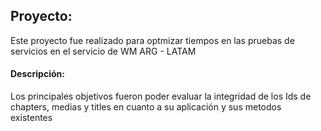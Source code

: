 ## Proyecto:
Este proyecto fue realizado para optmizar tiempos en las pruebas de servicios en el servicio de WM ARG - LATAM

#### Descripción:
Los principales objetivos fueron poder evaluar la integridad de los Ids de chapters, medias y titles en cuanto a su aplicación y sus metodos existentes


